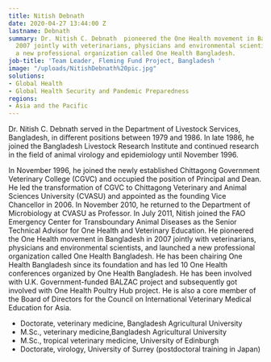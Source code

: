 ```yaml
---
title: Nitish Debnath
date: 2020-04-27 13:44:00 Z
lastname: Debnath
summary: Dr. Nitish C. Debnath  pioneered the One Health movement in Bangladesh in
  2007 jointly with veterinarians, physicians and environmental scientists, and launched
  a new professional organization called One Health Bangladesh.
job-title: 'Team Leader, Fleming Fund Project, Bangladesh '
image: "/uploads/NitishDebnath%20pic.jpg"
solutions:
- Global Health
- Global Health Security and Pandemic Preparedness
regions:
- Asia and the Pacific
---
```


Dr. Nitish C. Debnath served in the Department of Livestock Services, Bangladesh, in different positions between 1979 and 1986. In late 1986, he joined the Bangladesh Livestock Research Institute and continued research in the field of animal virology and epidemiology until November 1996. 

In November 1996, he joined the newly established Chittagong Government Veterinary College (CGVC) and occupied the position of Principal and Dean. He led the transformation of CGVC to Chittagong Veterinary and Animal Sciences University (CVASU) and appointed as the founding Vice Chancellor in 2006. In November 2010, he returned to the Department of Microbiology at CVASU as Professor. In July 2011, Nitish joined the FAO Emergency Center for Transboundary Animal Diseases as the Senior Technical Advisor for One Health and Veterinary Education. He pioneered the One Health movement in Bangladesh in 2007 jointly with veterinarians, physicians and environmental scientists, and launched a new professional organization called One Health Bangladesh. He has been chairing One Health Bangladesh since its foundation and has led 10 One Health conferences organized by One Health Bangladesh. He has been involved with U.K. Government-funded BALZAC project and subsequently got involved with One Health Poultry Hub project. He is also a core member of the Board of Directors for the Council on International Veterinary Medical Education for Asia. 

* Doctorate, veterinary medicine, Bangladesh Agricultural University
* M.Sc., veterinary medicine,Bangladesh Agricultural University
* M.Sc., tropical veterinary medicine, University of Edinburgh
* Doctorate, virology, University of Surrey (postdoctoral training in Japan)